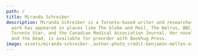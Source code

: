 ```yaml
---
path: /
title: Miranda Schreiber
description: Miranda Schreiber is a Toronto-based writer and researcher. Her
  work has appeared in places like The Globe and Mail, The Walrus, BBC,  The
  Toronto Star, and the Canadian Medical Association Journal. Her novel, Iris
  and the Dead, is available for preorder with Bookhug Press.
image: assets/miranda-schreiber-_author-photo_credit-benjamin-melles-orrego-.jpeg
---
```

